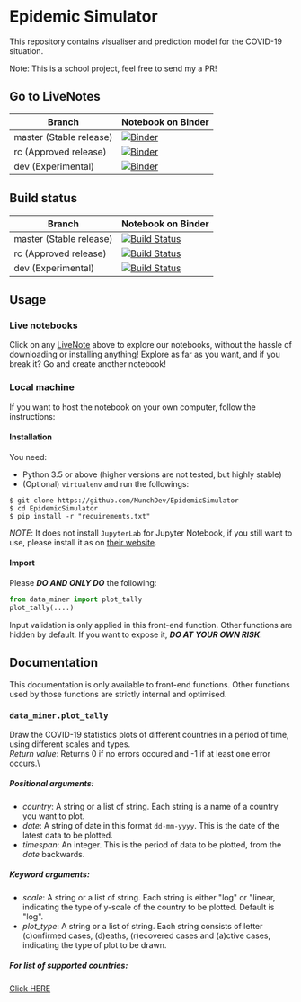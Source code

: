 # Epidemic Simulator
This repository contains visualiser and prediction model for the COVID-19 situation.

Note: This is a school project, feel free to send my a PR!
## Go to LiveNotes
|Branch                 |Notebook on Binder                                            |
|-----------------------|--------------------------------------------------------------|
|master (Stable release)|[![Binder](https://mybinder.org/badge_logo.svg)][bd-master-nb]|
|rc (Approved release)  |[![Binder](https://mybinder.org/badge_logo.svg)][bd-rc-nb]    |
|dev (Experimental)     |[![Binder](https://mybinder.org/badge_logo.svg)][bd-dev-nb]   |
## Build status
|Branch                 |Notebook on Binder                                                                       |
|-----------------------|-----------------------------------------------------------------------------------------|
|master (Stable release)|[![Build Status](https://travis-ci.com/MunchDev/EpidemicSimulator.svg?branch=master)][ci]|
|rc (Approved release)  |[![Build Status](https://travis-ci.com/MunchDev/EpidemicSimulator.svg?branch=rc)][ci]    |
|dev (Experimental)     |[![Build Status](https://travis-ci.com/MunchDev/EpidemicSimulator.svg?branch=dev)][ci]   |
## Usage
### Live notebooks
Click on any [LiveNote](#go-to-livenotes) above to explore our notebooks,
without the hassle of downloading or installing anything! Explore as far as you want, and if you break it?
Go and create another notebook!
### Local machine
If you want to host the notebook on your own computer, follow the instructions:
#### Installation
You need:
* Python 3.5 or above (higher versions are not tested, but highly stable)
* (Optional) ```virtualenv```
and run the followings:
```shell
$ git clone https://github.com/MunchDev/EpidemicSimulator
$ cd EpidemicSimulator
$ pip install -r "requirements.txt"
```
*NOTE*: It does not install ```JupyterLab``` for Jupyter Notebook, if you still want to use,
please install it as on [their website](https://jupyter.org).
#### Import
Please ***DO AND ONLY DO*** the following:
```python
from data_miner import plot_tally
plot_tally(....)
```
Input validation is only applied in this front-end function. Other functions are hidden by default.
If you want to expose it, ***DO AT YOUR OWN RISK***.

## Documentation
This documentation is only available to front-end functions. Other functions used by those functions are strictly internal and optimised.

### ```data_miner.plot_tally```
Draw the COVID-19 statistics plots of different countries in a period of time, using different scales and types.\
_Return value_: Returns 0 if no errors occured and -1 if at least one error occurs.\
##### _Positional arguments_:
* _country_: A string or a list of string. Each string is a name of a country you want to plot.
* _date_: A string of date in this format ```dd-mm-yyyy```. This is the date of the latest data to be plotted.
* _timespan_: An integer. This is the period of data to be plotted, from the _date_ backwards.
##### _Keyword arguments_:
* _scale_: A string or a list of string. Each string is either "log" or "linear, indicating the type of y-scale of the country to be plotted. Default is "log".
* _plot_type_: A string or a list of string. Each string consists of letter (c)onfirmed cases, (d)eaths, (r)ecovered cases and (a)ctive cases, indicating the type of plot to be drawn. 

##### For list of supported countries:

[Click HERE](https://github.com/MunchDev/EpidemicSimulator/blob/dev-country/cache/countries.json)

[bd-master-nb]: https://mybinder.org/v2/gh/MunchDev/EpidemicSimulator/master?filepath=src%2Ftally_visualiser.ipynb
[bd-rc-nb]: https://mybinder.org/v2/gh/MunchDev/EpidemicSimulator/rc?filepath=src%2Ftally_visualiser.ipynb
[bd-dev-nb]: https://mybinder.org/v2/gh/MunchDev/EpidemicSimulator/dev?filepath=src%2Ftally_visualiser.ipynb
[ci]: https://travis-ci.com/MunchDev/EpidemicSimulator

